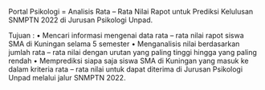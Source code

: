 Portal Psikologi = Analisis Rata – Rata Nilai Rapot untuk Prediksi Kelulusan SNMPTN 2022 di Jurusan Psikologi Unpad.

Tujuan :
•	Mencari informasi mengenai data rata – rata nilai rapot siswa SMA di Kuningan selama 5 semester
•	Menganalisis nilai berdasarkan jumlah rata – rata nilai dengan urutan yang paling tinggi hingga yang paling rendah
•	Memprediksi siapa saja siswa SMA di Kuningan yang masuk ke dalam kriteria rata – rata nilai untuk dapat diterima di Jurusan Psikologi Unpad melalui jalur SNMPTN 2022.
